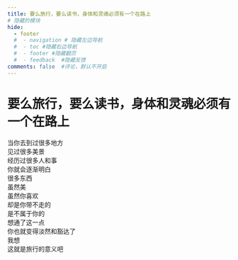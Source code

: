 ```yaml
---
title: 要么旅行，要么读书，身体和灵魂必须有一个在路上 
# 隐藏的模块
hide:
  - footer
  #  - navigation # 隐藏左边导航
  #  - toc #隐藏右边导航
  #  - footer #隐藏翻页
  #  - feedback  #隐藏反馈
comments: false  #评论，默认不开启
---
```


# 要么旅行，要么读书，身体和灵魂必须有一个在路上

当你去到过很多地方  
见过很多美景  
经历过很多人和事  
你就会逐渐明白  
很多东西  
虽然美  
虽然你喜欢  
却是你带不走的  
是不属于你的  
想通了这一点  
你也就变得淡然和豁达了    
我想  
这就是旅行的意义吧